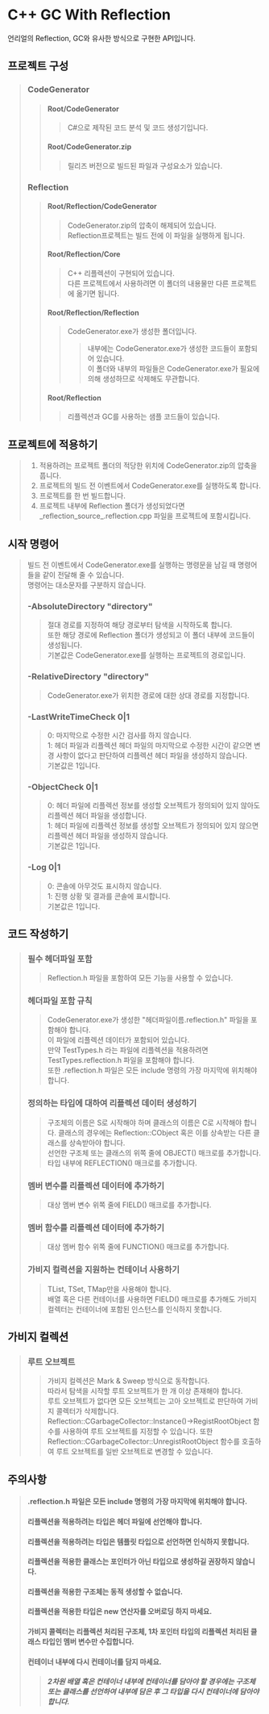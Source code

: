 # C++ GC With Reflection
언리얼의 Reflection, GC와 유사한 방식으로 구현한 API입니다.

## 프로젝트 구성
>### CodeGenerator
>>#### Root/CodeGenerator
>>>C#으로 제작된 코드 분석 및 코드 생성기입니다.  
>>#### Root/CodeGenerator.zip
>>>릴리즈 버전으로 빌드된 파일과 구성요소가 있습니다.  
>### Reflection
>>#### Root/Reflection/CodeGenerator
>>>CodeGenerator.zip의 압축이 해제되어 있습니다.  
>>>Reflection프로젝트는 빌드 전에 이 파일을 실행하게 됩니다.  
>>#### Root/Reflection/Core
>>>C++ 리플렉션이 구현되어 있습니다.  
>>>다른 프로젝트에서 사용하려면 이 폴더의 내용물만 다른 프로젝트에 옮기면 됩니다.  
>>#### Root/Reflection/Reflection
>>>CodeGenerator.exe가 생성한 폴더입니다.  
>>>>내부에는 CodeGenerator.exe가 생성한 코드들이 포함되어 있습니다.  
>>>이 폴더와 내부의 파일들은 CodeGenerator.exe가 필요에 의해 생성하므로 삭제해도 무관합니다.  
>>#### Root/Reflection
>>>리플렉션과 GC를 사용하는 샘플 코드들이 있습니다.

## 프로젝트에 적용하기
> 1. 적용하려는 프로젝트 폴더의 적당한 위치에 CodeGenerator.zip의 압축을 풉니다.
> 2. 프로젝트의 빌드 전 이벤트에서 CodeGenerator.exe를 실행하도록 합니다.
> 3. 프로젝트를 한 번 빌드합니다.  
> 4. 프로젝트 내부에 Reflection 폴더가 생성되었다면 \_reflection_source\_.reflection.cpp 파일을 프로젝트에 포함시킵니다.

## 시작 명령어
>빌드 전 이벤트에서 CodeGenerator.exe를 실행하는 명령문을 남길 때 명령어들을 같이 전달해 줄 수 있습니다.  
>명령어는 대소문자를 구분하지 않습니다.  
>### -AbsoluteDirectory "directory"
>> 절대 경로를 지정하여 해당 경로부터 탐색을 시작하도록 합니다.  
> 또한 해당 경로에 Reflection 폴더가 생성되고 이 폴더 내부에 코드들이 생성됩니다.  
> 기본값은 CodeGenerator.exe를 실행하는 프로젝트의 경로입니다.  
>### -RelativeDirectory "directory"
>> CodeGenerator.exe가 위치한 경로에 대한 상대 경로를 지정합니다.  
>### -LastWriteTimeCheck 0|1
>> 0: 마지막으로 수정한 시간 검사를 하지 않습니다.  
>> 1: 헤더 파일과 리플렉션 헤더 파일의 마지막으로 수정한 시간이 같으면 변경 사항이 없다고 판단하여 리플렉션 헤더 파일을 생성하지 않습니다.  
>> 기본값은 1입니다.  
>### -ObjectCheck 0|1
>> 0: 헤더 파일에 리플렉션 정보를 생성할 오브젝트가 정의되어 있지 않아도 리플렉션 헤더 파일을 생성합니다.  
>> 1: 헤더 파일에 리플렉션 정보를 생성할 오브젝트가 정의되어 있지 않으면 리플렉션 헤더 파일을 생성하지 않습니다.  
>> 기본값은 1입니다.
>### -Log 0|1
>> 0: 콘솔에 아무것도 표시하지 않습니다.  
>> 1: 진행 상황 및 결과를 콘솔에 표시합니다.  
>> 기본값은 1입니다.  

## 코드 작성하기
> ### 필수 헤더파일 포함
>> Reflection.h 파일을 포함하여 모든 기능을 사용할 수 있습니다.  
> ### 헤더파일 포함 규칙
>> CodeGenerator.exe가 생성한 "헤더파일이름.reflection.h" 파일을 포함해야 합니다.  
>> 이 파일에 리플렉션 데이터가 포함되어 있습니다.  
>> 만약 TestTypes.h 라는 파일에 리플렉션을 적용하려면 TestTypes.reflection.h 파일을 포함해야 합니다.   
>> 또한 .reflection.h 파일은 모든 include 명령의 가장 마지막에 위치해야 합니다.  
> ### 정의하는 타입에 대하여 리플렉션 데이터 생성하기
>> 구조체의 이름은 S로 시작해야 하며 클래스의 이름은 C로 시작해야 합니다.
>> 클래스의 경우에는 Reflection::CObject 혹은 이를 상속받는 다른 클래스를 상속받아야 합니다.  
>> 선언한 구조체 또는 클래스의 위쪽 줄에 OBJECT() 매크로를 추가합니다.  
>> 타입 내부에 REFLECTION() 매크로를 추가합니다.  
> ### 멤버 변수를 리플렉션 데이터에 추가하기
>> 대상 멤버 변수 위쪽 줄에 FIELD() 매크로를 추가합니다.  
> ### 멤버 함수를 리플렉션 데이터에 추가하기
>> 대상 멤버 함수 위쪽 줄에 FUNCTION() 매크로를 추가합니다.  
> ### 가비지 컬력션을 지원하는 컨테이너 사용하기
>> TList, TSet, TMap만을 사용해야 합니다.  
>> 배열 혹은 다른 컨테이너를 사용하면 FIELD() 매크로를 추가해도 가비지 컬렉터는 컨테이너에 포함된 인스턴스를 인식하지 못합니다.  

## 가비지 컬렉션
> ### 루트 오브젝트
>> 가비지 컬렉션은 Mark & Sweep 방식으로 동작합니다.  
>> 따라서 탐색을 시작할 루트 오브젝트가 한 개 이상 존재해야 합니다.  
>> 루트 오브젝트가 없다면 모든 오브젝트는 고아 오브젝트로 판단하여 가비지 콜렉터가 삭제합니다.
>> Reflection::CGarbageCollector::Instance()->RegistRootObject 함수를 사용하여 루트 오브젝트를 지정할 수 있습니다.
>> 또한 Reflection::CGarbageCollector::UnregistRootObject 함수를 호출하여 루트 오브젝트를 일반 오브젝트로 변경할 수 있습니다.

## 주의사항
>#### .reflection.h 파일은 모든 include 명령의 가장 마지막에 위치해야 합니다.  
>#### 리플렉션을 적용하려는 타입은 헤더 파일에 선언해야 합니다.  
>#### 리플렉션을 적용하려는 타입은 템플릿 타입으로 선언하면 인식하지 못합니다.  
>#### 리플렉션을 적용한 클래스는 포인터가 아닌 타입으로 생성하길 권장하지 않습니다.  
>#### 리플렉션을 적용한 구조체는 동적 생성할 수 없습니다.  
>#### 리플렉션을 적용한 타입은 new 연산자를 오버로딩 하지 마세요.  
>#### 가비지 콜렉터는 리플렉션 처리된 구조체, 1차 포인터 타입의 리플렉션 처리된 클래스 타입인 멤버 변수만 수집합니다.  
>#### 컨테이너 내부에 다시 컨테이너를 담지 마세요.
>>##### 2차원 배열 혹은 컨테이너 내부에 컨테이너를 담아야 할 경우에는 구조체 또는 클래스를 선언하여 내부에 담은 후 그 타입을 다시 컨테이너에 담아야 합니다.
